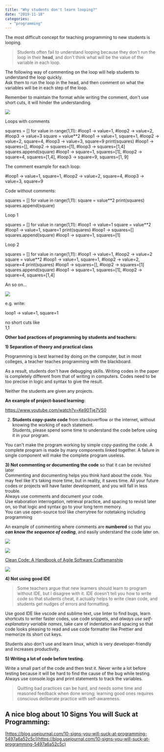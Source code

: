 ```yaml
---
title: "Why students don't learn looping?"
date: "2019-11-18"
categories: 
  - "programming"
---
```


The most difficult concept for teaching programming to new students is looping.

> Students often fail to understand looping because they don't run the loop in their **head**, and don't think what will be the value of the variable in each loop.

The following way of commenting on the loop will help students to understand the loop quickly.  
Ask them to run the loop in the head, and then comment on what the variables will be in each step of the loop.

Remember to maintain the format while writing the comment, don't use short cuts, it will hinder the understanding.

![](https://iambrainstorming.files.wordpress.com/2019/11/loopconcept-1.png?w=1024)

Loops with comments

squares = \[\]
for value in range(1,11): #loop1 -> value=1, #loop2 -> value=2, #loop3 -> value=3
 square = value\*\*2 #loop1 -> value=1, square=1, #loop2 -> value=2, square=4, #loop3 -> value=3, square=9
 print(squares) #loop1 -> squares=\[\], #loop2 -> squares=\[1\], #loop3 -> squares=\[1,4\]
 squares.append(square) #loop1 -> square=1, squares=\[1\], #loop2 -> square=4, squares=\[1,4\], #loop3 -> square=9, squares=\[1, 9\]

The comment example for each loop:

#loop1 -> value=1, square=1, #loop2 -> value=2, square=4, #loop3 -> value=3, square=9

Code without comments:

squares = \[\]
for value in range(1,11): 
 square = value\*\*2 
 print(squares)
 squares.append(square) 
 

Loop 1

squares = \[\]
for value in range(1,11): #loop1 -> value=1
 square = value\*\*2 #loop1 -> value=1, square=1
 print(squares) #loop1 -> squares=\[\]
 squares.append(square) #loop1 -> square=1, squares=\[1\]

Loop 2

squares = \[\]
for value in range(1,11): #loop1 -> value=1, #loop2 -> value=2
 square = value\*\*2 #loop1 -> value=1, square=1, #loop2 -> value=2, square=4
 print(squares) #loop1 -> squares=\[\], #loop2 -> squares=\[1\]
 squares.append(square) #loop1 -> square=1, squares=\[1\], #loop2 -> square=4, squares=\[1,4\]

An so on...

![](https://iambrainstorming.files.wordpress.com/2019/11/output.png?w=684)

  
e.g. write:

loop1 -> value=1, square=1

no short cuts like  
1,1

**Other bad practices of programming by students and teachers:**

**1) Separation of theory and practical class**

Programming is best learned by doing on the computer, but in most colleges, a teacher teaches programming with the blackboard.

As a result, students don't have debugging skills. Writing codes in the paper is completely different from that of writing in computers. Codes need to be too precise in logic and syntax to give the result.

Neither the students are given any projects.

  
**An example of project-based learning:**

https://www.youtube.com/watch?v=Ke90Tje7VS0

2) **Students copy-paste code** from stackoverflow or the internet, without knowing the working of each statement.  
Students, please spend some time to understand the code before using it in your program.

You can't make the program working by simple copy-pasting the code. A complete program is made by many components linked together. A failure in single component will make the complete program useless.

**3) Not commenting or documenting the code** so that it can be revisited later  
Commenting and documenting helps you think hard about the code. You may feel like it's taking more time, but in reality, it saves time. All your future codes or projects will have faster development, and you will fall in less trouble.  
Always use comments and document your code.  
Use elaboration interrogation, retrieval practice, and spacing to revisit later on, so that logic and syntax go to your long term memory.  
You can use open-source tool like cherrytree for notetaking including programming

An example of commenting where comments are **numbered** so that you _**can know the sequence of coding**_, and easily understand the code later on.

![](https://iambrainstorming.files.wordpress.com/2020/01/coding.png?w=1024)

![](https://iambrainstorming.files.wordpress.com/2020/01/screen2020-01-20_120754.png?w=573)

[](https://www.goodreads.com/book/show/3735293-clean-code)[Clean Code: A Handbook of Agile Software Craftsmanship](https://www.goodreads.com/book/show/3735293-clean-code)

![](https://iambrainstorming.files.wordpress.com/2020/01/screen2020-01-20_121352.png?w=554)

**4) Not using good IDE**

> Some teachers argue that new learners should learn to program without IDE, but I disagree with it. IDE doesn't tell you how to write code so that students cheat, it actually helps to write clean code, and students get nudges of errors and formatting.

Use good IDE like vscode and sublime text, use linter to find bugs, learn shortcuts to writer faster codes, use code snippets, and _always use self-explanatory variable names_, take care of indentation and spacing so that code looks pleasing to read and use code formatter like Prettier and memorize its short cut keys.

Students also don't use and learn linux, which is very developer-friendly and increases productivity.

**5) Writing a lot of code before testing.**

Write a small part of the code and then test it. Never write a lot before testing because it will be hard to find the cause of the bug while testing. Always use console.logs and print statements to track the variables.

> Quitting bad practices can be hard, and needs some time and reasoned feedback when done wrong; learning good ones requires conscious deliberate practice with self-awareness.

## A nice blog about 10 Signs You will Suck at Programming:

[https://blog.usejournal.com/10-signs-you-will-suck-at-programming-5497a6a52c5c](https://blog.usejournal.com/10-signs-you-will-suck-at-programming-5497a6a52c5c)
